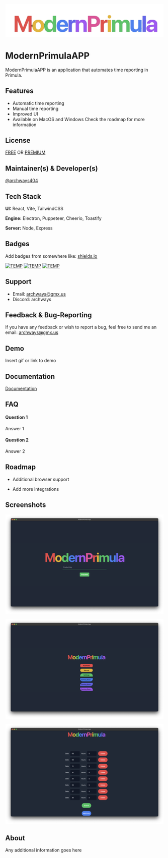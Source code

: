 
![Logo](https://github.com/archways404/ModernPrimulaApp/blob/main/images/image_transparent_all-removebg-preview.png)

# ModernPrimulaAPP

ModernPrimulaAPP is an application that automates time reporting in Primula.


## Features

- Automatic time reporting
- Manual time reporting
- Improved UI
- Available on MacOS and Windows
Check the roadmap for more information


## License
[FREE](https://archways404.dev/) OR
[PREMIUM](https://archways404.dev/)


## Maintainer(s) & Developer(s)

[@archways404](https://www.github.com/archways404)


## Tech Stack

**UI:** React, Vite, TailwindCSS

**Engine:** Electron, Puppeteer, Cheerio, Toastify

**Server:** Node, Express


## Badges

Add badges from somewhere like: [shields.io](https://shields.io/)

[![TEMP](https://img.shields.io/badge/License-MIT-green.svg)](https://choosealicense.com/licenses/mit/)
[![TEMP](https://img.shields.io/badge/License-GPL%20v3-yellow.svg)](https://opensource.org/licenses/)
[![TEMP](https://img.shields.io/badge/license-AGPL-blue.svg)](http://www.gnu.org/licenses/agpl-3.0)


## Support

- Email: archways@gmx.us 
- Discord: archways


## Feedback & Bug-Reporting

If you have any feedback or wish to report a bug, feel free to send me an email: archways@gmx.us


## Demo

Insert gif or link to demo


## Documentation

[Documentation](https://linktodocumentation)


## FAQ

#### Question 1

Answer 1

#### Question 2

Answer 2


## Roadmap

- Additional browser support

- Add more integrations


## Screenshots

![App Screenshot](https://github.com/archways404/ModernPrimulaApp/blob/main/images/Homepage.png)

![App Screenshot](https://github.com/archways404/ModernPrimulaApp/blob/main/images/MainMenu.png)

![App Screenshot](https://github.com/archways404/ModernPrimulaApp/blob/main/images/Dates.png)


## About

Any additional information goes here


